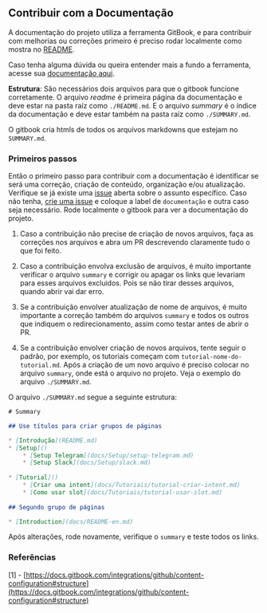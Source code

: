 ## Contribuir com a Documentação

A documentação do projeto utiliza a ferramenta GitBook, e para contribuir com melhorias ou correções primeiro é preciso rodar localmente como mostra no [README](../../README.md).

Caso tenha alguma dúvida ou queira entender mais a fundo a ferramenta, acesse sua [documentação aqui](https://docs.gitbook.com/).


**Estrutura**: São necessários dois arquivos para que o gitbook funcione corretamente. O arquivo *readme* é primeira página da documentação e deve estar na pasta raíz como `./README.md`.
E o arquivo *summary* é o índice da documentação e deve estar também na pasta raíz como `./SUMMARY.md`. 


O gitbook cria htmls de todos os arquivos markdowns que estejam no `SUMMARY.md`.
 
### Primeiros passos

Então o primeiro passo para contribuir com a documentação é identificar se será uma correção, criação de conteúdo, organização e/ou atualização. 
Verifique se já existe uma [issue](https://github.com/lappis-unb/rasa-ptbr-boilerplate/issues) aberta sobre o assunto específico. Caso não tenha, [crie uma issue](https://github.com/lappis-unb/rasa-ptbr-boilerplate/issues/new/choose) e coloque a label de `documentação` e outra caso seja necessário. 
Rode localmente o gitbook para ver a documentação do projeto. 

1. Caso a contribuição não precise de criação de novos arquivos, faça as correções nos arquivos e abra um PR descrevendo claramente tudo o que foi feito.

2. Caso a contribuição envolva exclusão de arquivos, é muito importante verificar o arquivo `summary` e corrigir ou apagar os links que levariam para esses arquivos excluidos. Pois se não tirar desses arquivos, quando abrir vai dar erro.

3. Se a contribuição envolver atualização de nome de arquivos, é muito importante a correção também do arquivos `summary` e todos os outros que indiquem o redirecionamento, assim como testar antes de abrir o PR.

4. Se a contribuição envolver criação de novos arquivos, tente seguir o padrão, por exemplo, os tutoriais começam com `tutorial-nome-do-tutorial.md`. Após a criação de um novo arquivo é preciso colocar no arquivo `summary`, onde está o arquivo no projeto. Veja o exemplo do arquivo `./SUMMARY.md`.


O arquivo `./SUMMARY.md` segue a seguinte estrutura:


```markdown
‌# Summary​

## Use títulos para criar grupos de páginas

* [Introdução](README.md)
* [Setup]()    
    * [Setup Telegram](docs/Setup/setup-telegram.md)    
    * [Setup Slack](docs/Setup/slack.md)
    
* [Tutorial]()    
    * [Criar uma intent](docs/Tutoriais/tutorial-criar-intent.md)    
    * [Como usar slot](docs/Tutoriais/tutorial-usar-slot.md)    
    
## Segundo grupo de páginas

* [Introduction](docs/README-en.md)
```

Após alterações, rode novamente, verifique o `summary` e teste todos os links.


### Referências

[1] - [https://docs.gitbook.com/integrations/github/content-configuration#structure](https://docs.gitbook.com/integrations/github/content-configuration#structure)
